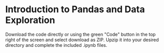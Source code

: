 # Introduction to Pandas and Data Exploration

Download the code directly or using the green "Code" button in the top right of the screen and select download as ZIP.
Upzip it into your desired directory and complete the included .ipynb files.
